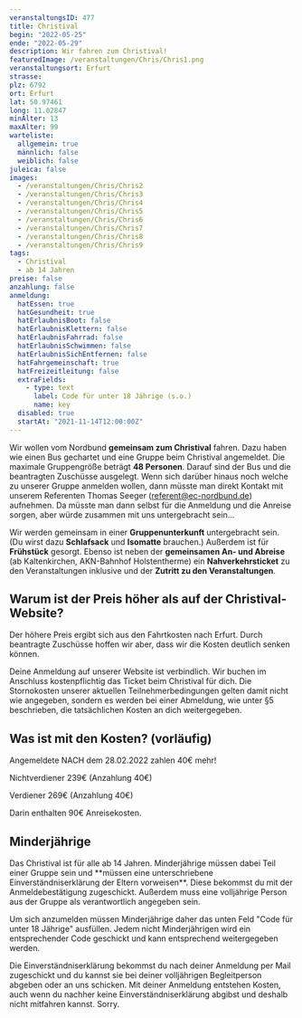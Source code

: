 ```yaml
---
veranstaltungsID: 477
title: Christival
begin: "2022-05-25"
ende: "2022-05-29"
description: Wir fahren zum Christival!
featuredImage: /veranstaltungen/Chris/Chris1.png
veranstaltungsort: Erfurt
strasse: 
plz: 6792
ort: Erfurt
lat: 50.97461
long: 11.02847
minAlter: 13
maxAlter: 99
warteliste:
  allgemein: true
  männlich: false
  weiblich: false
juleica: false
images:
  - /veranstaltungen/Chris/Chris2
  - /veranstaltungen/Chris/Chris3
  - /veranstaltungen/Chris/Chris4
  - /veranstaltungen/Chris/Chris5
  - /veranstaltungen/Chris/Chris6
  - /veranstaltungen/Chris/Chris7
  - /veranstaltungen/Chris/Chris8
  - /veranstaltungen/Chris/Chris9
tags:
  - Christival
  - ab 14 Jahren
preise: false
anzahlung: false
anmeldung:
  hatEssen: true
  hatGesundheit: true
  hatErlaubnisBoot: false
  hatErlaubnisKlettern: false
  hatErlaubnisFahrrad: false
  hatErlaubnisSchwimmen: false
  hatErlaubnisSichEntfernen: false
  hatFahrgemeinschaft: true
  hatFreizeitleitung: false
  extraFields:
    - type: text
      label: Code für unter 18 Jährige (s.o.)
      name: key
  disabled: true
  startAt: "2021-11-14T12:00:00Z"
---
```


Wir wollen vom Nordbund **gemeinsam zum Christival** fahren. Dazu haben wie einen Bus gechartet und eine Gruppe beim Christival angemeldet. 
Die maximale Gruppengröße beträgt **48 Personen**. Darauf sind der Bus und die beantragten Zuschüsse ausgelegt. Wenn sich darüber hinaus noch welche zu unserer Gruppe anmelden wollen, dann müsste man direkt Kontakt mit unserem Referenten Thomas Seeger (referent@ec-nordbund.de) aufnehmen. Da müsste man dann selbst für die Anmeldung und die Anreise sorgen, aber würde zusammen mit uns untergebracht sein…  


Wir werden gemeinsam in einer **Gruppenunterkunft** untergebracht sein. (Du wirst dazu **Schlafsack** und **Isomatte** brauchen.) Außerdem ist für **Frühstück** gesorgt. Ebenso ist neben der **gemeinsamen An- und Abreise** (ab Kaltenkirchen, AKN-Bahnhof Holstentherme) ein **Nahverkehrsticket** zu den Veranstaltungen inklusive und der **Zutritt zu den Veranstaltungen**. 

## Warum ist der Preis höher als auf der Christival-Website?
Der höhere Preis ergibt sich aus den Fahrtkosten nach Erfurt. Durch beantragte Zuschüsse hoffen wir aber, dass wir die Kosten deutlich senken können.

Deine Anmeldung auf unserer Website ist verbindlich. Wir buchen im Anschluss kostenpflichtig das Ticket beim Christival für dich. Die Stornokosten unserer aktuellen Teilnehmerbedingungen gelten damit nicht wie angegeben, sondern es werden bei einer Abmeldung, wie unter §5 beschrieben, die tatsächlichen Kosten an dich weitergegeben.
 
## Was ist mit den Kosten? (vorläufig)
Angemeldete NACH dem 28.02.2022 zahlen 40€ mehr!

Nichtverdiener 239€ (Anzahlung 40€)

Verdiener 269€ (Anzahlung 40€)

Darin enthalten 90€ Anreisekosten.


<div class="foerdergelder-hinweis">
<v-alert type="info" text tile outlined>
<h2>Minderjährige</h2>
Das Christival ist für alle ab 14 Jahren. Minderjährige müssen dabei Teil einer Gruppe sein und **müssen eine unterschriebene Einverständniserklärung der Eltern vorweisen**. Diese bekommst du mit der Anmeldebestätigung zugeschickt. Außerdem muss eine volljährige Person aus der Gruppe als verantwortlich angegeben sein. 

Um sich anzumelden müssen Minderjährige daher das unten Feld "Code für unter 18 Jährige" ausfüllen. Jedem nicht Minderjährigen wird ein entsprechender Code geschickt und kann entsprechend weitergegeben werden.

Die Einverständniserklärung bekommst du nach deiner Anmeldung per Mail zugeschickt und du kannst sie bei deiner volljährigen Begleitperson abgeben oder an uns schicken. Mit deiner Anmeldung entstehen Kosten, auch wenn du nachher keine Einverständniserklärung abgibst und deshalb nicht mitfahren kannst. Sorry.
</v-alert>
</div>


